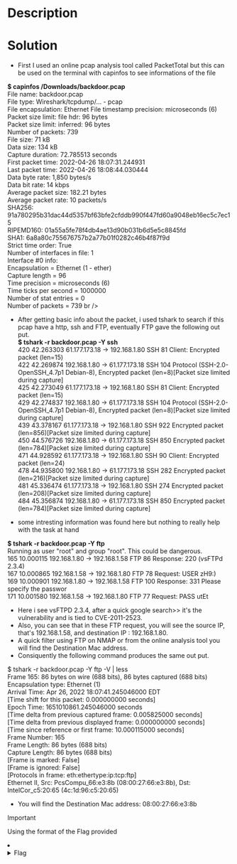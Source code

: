 # Description


# Solution
- First I used an online pcap analysis tool called PacketTotal but this can be used on the terminal with capinfos to see informations of the file

**$ capinfos /Downloads/backdoor.pcap** <br />
File name:           backdoor.pcap <br />
File type:           Wireshark/tcpdump/... - pcap <br />
File encapsulation:  Ethernet
File timestamp precision:  microseconds (6) <br />
Packet size limit:   file hdr: 96 bytes <br />
Packet size limit:   inferred: 96 bytes <br />
Number of packets:   739 <br />
File size:           71 kB <br />
Data size:           134 kB <br />
Capture duration:    72.785513 seconds <br />
First packet time:   2022-04-26 18:07:31.244931 <br />
Last packet time:    2022-04-26 18:08:44.030444 <br />
Data byte rate:      1,850 bytes/s <br />
Data bit rate:       14 kbps <br />
Average packet size: 182.21 bytes <br />
Average packet rate: 10 packets/s <br />
SHA256:              91a780295b31dac44d5357bf63bfe2cfddb990f447fd60a9048eb16ec5c7ec15 <br />
RIPEMD160:           01a55a5fe78f4db4ae13d90b031b6d5e5c8845fd <br />
SHA1:                6a8a80c755676757b2a77b01f0282c46b4f87f9d <br />
Strict time order:   True <br />
Number of interfaces in file: 1 <br />
Interface #0 info: <br />
                     Encapsulation = Ethernet (1 - ether) <br />
                     Capture length = 96 <br />
                     Time precision = microseconds (6) <br />
                     Time ticks per second = 1000000 <br />
                     Number of stat entries = 0 <br />
                     Number of packets = 739 br />


- After getting basic info about the packet, i used tshark to search if this pcap have a http, ssh  and FTP, eventually FTP gave the following out put.<br />
**$ tshark -r backdoor.pcap -Y ssh**<br />
  420  42.263303 61.177.173.18 → 192.168.1.80 SSH 81 Client: Encrypted packet (len=15)<br />
  422  42.269874 192.168.1.80 → 61.177.173.18 SSH 104 Protocol (SSH-2.0-OpenSSH_4.7p1 Debian-8), Encrypted packet (len=8)[Packet size limited during capture]<br />
  425  42.273049 61.177.173.18 → 192.168.1.80 SSH 81 Client: Encrypted packet (len=15)<br />
  429  42.274837 192.168.1.80 → 61.177.173.18 SSH 104 Protocol (SSH-2.0-OpenSSH_4.7p1 Debian-8), Encrypted packet (len=8)[Packet size limited during capture]<br />
  439  43.378167 61.177.173.18 → 192.168.1.80 SSH 922 Encrypted packet (len=856)[Packet size limited during capture]<br />
  450  44.576726 192.168.1.80 → 61.177.173.18 SSH 850 Encrypted packet (len=784)[Packet size limited during capture]<br />
  471  44.928592 61.177.173.18 → 192.168.1.80 SSH 90 Client: Encrypted packet (len=24)<br />
  478  44.935800 192.168.1.80 → 61.177.173.18 SSH 282 Encrypted packet (len=216)[Packet size limited during capture]<br />
  481  45.336474 61.177.173.18 → 192.168.1.80 SSH 274 Encrypted packet (len=208)[Packet size limited during capture]<br />
  484  45.356874 192.168.1.80 → 61.177.173.18 SSH 850 Encrypted packet (len=784)[Packet size limited during capture]<br />

- some intresting information was found here but nothing to really help with the task at hand<br />

**$ tshark -r backdoor.pcap -Y ftp**<br />
Running as user "root" and group "root". This could be dangerous.<br />
  165  10.000115 192.168.1.80 → 192.168.1.58 FTP 86 Response: 220 (vsFTPd 2.3.4)<br />
  167  10.000865 192.168.1.58 → 192.168.1.80 FTP 78 Request: USER zH9:)<br />
  169  10.000901 192.168.1.80 → 192.168.1.58 FTP 100 Response: 331 Please specify the passwor<br />
  171  10.001580 192.168.1.58 → 192.168.1.80 FTP 77 Request: PASS utEt<br />

- Here i see vsFTPD 2.3.4, after a quick google search>> it's the vulnerability and is tied to CVE-2011-2523.<br />
- Also, you can see that in these FTP request, you will see the source IP, that's 192.168.1.58, and destination IP : 192.168.1.80.<br />
- A quick filter using FTP on NMAP or from the online analysis tool you will find the Destination Mac address.<br />
- Consiquently the following command produces the same out put.<br />

$ tshark -r backdoor.pcap -Y ftp -V | less<br />
Frame 165: 86 bytes on wire (688 bits), 86 bytes captured (688 bits)<br />
    Encapsulation type: Ethernet (1)<br />
    Arrival Time: Apr 26, 2022 18:07:41.245046000 EDT<br />
    [Time shift for this packet: 0.000000000 seconds]<br />
    Epoch Time: 1651010861.245046000 seconds<br />
    [Time delta from previous captured frame: 0.005825000 seconds]<br />
    [Time delta from previous displayed frame: 0.000000000 seconds]<br />
    [Time since reference or first frame: 10.000115000 seconds]<br />
    Frame Number: 165<br />
    Frame Length: 86 bytes (688 bits)<br />
    Capture Length: 86 bytes (688 bits)<br />
    [Frame is marked: False]<br />
    [Frame is ignored: False]<br />
    [Protocols in frame: eth:ethertype:ip:tcp:ftp]<br />
Ethernet II, Src: PcsCompu_66:e3:8b (08:00:27:66:e3:8b), Dst: IntelCor_c5:20:65 (4c:1d:96:c5:20:65)<br />


- You will find the Destination Mac address: 08:00:27:66:e3:8b
> [!IMPORTANT]
> Using the format of the Flag provided

<li>
	<details>
		<summary>Flag</summary>
flag{Internal:192.168.1.58:CVE-2011-2523:08:00:27:66:e3:8b}</details>
</li>
